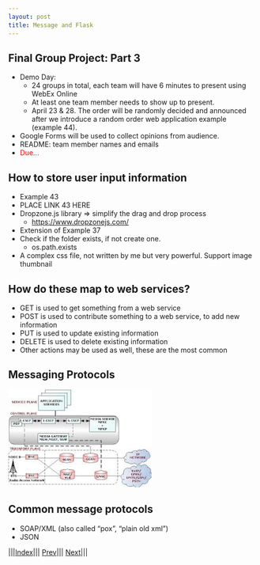 ```yaml
---
layout: post
title: Message and Flask
---
```


## Final Group Project: Part 3

* Demo Day: 
  * 24 groups in total, each team will have 6 minutes to present using WebEx Online
  * At least one team member needs to show up to present.
  * April 23 & 28. The order will be randomly decided and announced after we introduce a random order web application example (example 44).
* Google Forms will be used to collect opinions from audience.
* README: team member names and emails
* <font color=red>Due...</font>

## How to store user input information

* Example 43
* PLACE LINK 43 HERE
* Dropzone.js library => simplify the drag and drop process 
  * <https://www.dropzonejs.com/>
* Extension of Example 37
* Check if the folder exists, if not create one.
  * os.path.exists
* A complex css file, not written by me but very powerful. Support image thumbnail

## How do these map to web services?

* GET is used to get something from a web service
* POST is used to contribute something to a web service, to add new information
* PUT is used to update existing information
* DELETE is used to delete existing information
* Other actions may be used as well, these are the most common

## Messaging Protocols
![](mp1.png)

## Common message protocols

* SOAP/XML (also called “pox”, “plain old xml”)
* JSON

|||[Index](../../)||| [Prev](../)||| [Next](part2)|||














